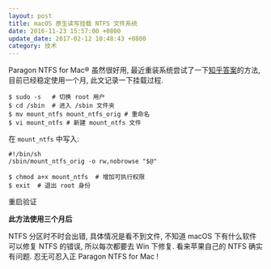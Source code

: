 ```yaml
---
layout: post
title: macOS 原生读写挂载 NTFS 文件系统
date: 2016-11-23 15:57:00 +0800
update_date: 2017-02-12 10:48:43 +0800
category: 技术
---
```

Paragon NTFS for Mac® 虽然很好用, 最近重装系统尝试了一下[知乎答案](https://www.zhihu.com/question/19571334/answer/89658747)的方法, 目前已经稳定使用一个月, 此文记录一下挂载过程.

```shell
$ sudo -s	# 切换 root 用户
$ cd /sbin	# 进入 /sbin 文件夹
$ mv mount_ntfs mount_ntfs_orig	# 重命名
$ vi mount_ntfs	# 新建 mount_ntfs 文件
```

在 `mount_ntfs` 中写入:

```shell
#!/bin/sh
/sbin/mount_ntfs_orig -o rw,nobrowse "$@"
```

```shell
$ chmod a+x mount_ntfs	# 增加可执行权限
$ exit	# 退出 root 身份
```

重启验证

**此方法使用三个月后**

NTFS 分区时不时会出错, 具体情况是看不到文件, 不知道 macOS 下有什么软件可以修复 NTFS 的错误, 所以每次都要去 Win 下修复. 看来苹果自己的 NTFS 确实有问题. 忍无可忍入正 Paragon NTFS for Mac !
